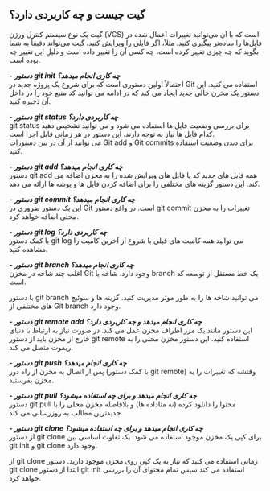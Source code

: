 ## گیت چیست و چه کاربردی دارد؟
گیت یک نوع سیستم کنترل ورژن (VCS) است که با آن می‌توانید تغییرات اعمال شده در فایل‌ها را ساده‌تر پیگیری کنید. مثلاً، اگر فایلی را ویرایش کنید، گیت می‌تواند دقیقاً به شما بگوید که چه چیزی تغییر کرده است، چه کسی آن را تغییر داده است و دلیلِ این تغییر چه بوده است.

***- دستور git init چه کاری انجام میدهد؟***  
احتمالاً اولین دستوری است که برای شروع یک پروژه جدید در Git استفاده می کنید. این دستور یک مخزن خالی جدید ایجاد می کند که در ادامه می توانید کد منبع خود را در داخل آن ذخیره کنید.

***- دستور git status چه کاربردی دارد؟***  
git status برای بررسی وضعیت فایل ها استفاده می شود و می توانید تشخیص دهید کدام فایل ها نیاز به توجه دارند. این دستور در هر زمانی قابل اجرا است.  
می توانید از آن در بین دستورات Git add و Git commits برای دیدن وضعیت استفاده کنید.

***- دستور git add چه کاری انجام میدهد؟***  
دستور git add همه فایل های جدید کد یا فایل های ویرایش شده را به مخزن اضافه می کند. این دستور گزینه های مختلفی را برای اضافه کردن فایل ها و پوشه ها ارائه می دهد.

***- دستور git commit چه کاری انجام میدهد؟***  
این یک دستور ضروری در Git است. در واقع دستور git commit تغییرات را به مخزن محلی اضافه خواهد کرد.

***- دستور git log چه کاربردی دارد؟***  
با کمک دستور git log می توانید همه کامیت های قبلی با شروع از آخرین کامیت را مشاهده کنید.

***- دستور git branch چه کاری انجام میدهد؟***  
اغلب چند شاخه در مخزن Git وجود دارد. شاخه یا branch یک خط مستقل از توسعه کد است.

با دستور git branch می توانید شاخه ها را به طور موثر مدیریت کنید. گزینه ها و سوئیچ های مختلفی از Git branch وجود دارد.

***- دستور git remote add چه کاری انجام میدهد و چه کاربردی دارد؟***  
این دستور مانند یک مرز اطراف مخزن عمل می کند. در صورت نیاز به ارتباط با دنیای خارج از مخزن باید از دستور git remote استفاده کنید. این دستور مخزن محلی را به ریموت متصل می کند.

***- دستور git push چه کاری انجام میدهد؟***  
پس از اتصال به مخزن از راه دور (با کمک دستور git remote) وقتشه که تغییرات را به مخزن بفرستید.

***- دستور git pull چه کاری انجام میدهد و برای چه استفاده میشود؟***  
دستور git pull محتوا را دانلود کرده (نه متاداده ها) و بلافاصله مخزن محلی را با جدیدترین مطالب به روزرسانی می کند.

***- دستور git clone چه کاری انجام میدهد و برای چه استفاده میشود؟***  
از دستور git clone برای کپی یک مخزن موجود استفاده می شود. یک تفاوت اساسی بین git init و git clone وجود دارد.

از git clone زمانی استفاده می کنید که نیاز به یک کپی روی مخزن موجود دارید. دستور git clone ابتدا از دستور git init استفاده می کند سپس تمام محتوای آن را بررسی خواهد کرد.
